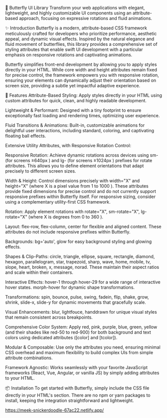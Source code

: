 🦋 Butterfly UI Library
Transform your web applications with elegant, lightweight, and highly customizable UI components using an attribute-based approach, focusing on expressive rotations and fluid animations.

✨ Introduction
Butterfly is a modern, attribute-based CSS framework meticulously crafted for developers who prioritize performance, aesthetic appeal, and dynamic visual effects. Inspired by the natural elegance and fluid movement of butterflies, this library provides a comprehensive set of styling attributes that enable swift UI development with a particular emphasis on responsive rotations and captivating animations.

Butterfly simplifies front-end development by allowing you to apply styles directly in your HTML. While core width and height attributes remain fixed for precise control, the framework empowers you with responsive rotation, ensuring your elements can dynamically adjust their orientation based on screen size, providing a subtle yet impactful adaptive experience.

🚀 Features
Attribute-Based Styling: Apply styles directly in your HTML using custom attributes for quick, clean, and highly readable development.

Lightweight & Performant: Designed with a tiny footprint to ensure exceptionally fast loading and rendering times, optimizing user experience.

Fluid Transitions & Animations: Built-in, customizable animations for delightful user interactions, including standard, coloring, and captivating floating ball effects.

Extensive Utility Attributes, with Responsive Rotation Control:

Responsive Rotation: Achieve dynamic rotations across devices using sm- (for screens 
≥640px
) and lg- (for screens 
≥1024px
) prefixes for rotate attributes. This allows you to define element orientations that adapt precisely to different screen sizes.

Width & Height: Control dimensions precisely with width="X" and height="X" (where X is a pixel value from 
1
 to 
1000
). These attributes provide fixed dimensions for precise control and do not currently support responsive prefixes within Butterfly itself. For responsive sizing, consider using a complementary utility-first CSS framework.

Rotation: Apply element rotations with rotate="X", sm-rotate="X", lg-rotate="X" (where X is degrees from 
0
 to 
360
).

Layout: flex-row, flex-column, center for flexible and aligned content. These attributes do not include responsive prefixes within Butterfly.

Backgrounds: bg='auto', glow for easy background styling and glowing effects.

Shapes & Clip-Paths: circle, triangle, ellipse, square, rectangle, diamond, hexagon, parallelogram, star, trapezoid, sharp, wave, home, mobile, tv, slope, heart, broken, x, message, norad. These maintain their aspect ratios and scale within their containers.

Interactive Effects: hover-1 through hover-29 for a wide range of interactive hover states. morph-hover for dynamic shape transformations.

Transformations: spin, bounce, pulse, swing, fadein, flip, shake, grow, shrink, slide-x, slide-y for dynamic movements that gracefully scale.

Visual Enhancements: blur, lightfouce, handdrawn for unique visual styles that remain consistent across breakpoints.

Comprehensive Color System: Apply red, pink, purple, blue, green, yellow (and their shades like red-50 to red-900) for both background and text colors using dedicated attributes ([color] and [tcolor]).

Modular & Composable: Use only the attributes you need, ensuring minimal CSS overhead and maximum flexibility to build complex UIs from simple attribute combinations.

Framework Agnostic: Works seamlessly with your favorite JavaScript frameworks (React, Vue, Angular, or vanilla JS) by simply adding attributes to your HTML.

📦 Installation
To get started with Butterfly, simply include the CSS file directly in your HTML's <head> section. There are no npm or yarn packages to install, keeping the integration straightforward and lightweight.
<link rel="stylesheet" href="https://685be4ec7ffbeb278c926b16--spontaneous-otter-95ccbf.netlify.app/butterfly%20css/float.css">

https://meek-snickerdoodle-67ac22.netlify.app/

